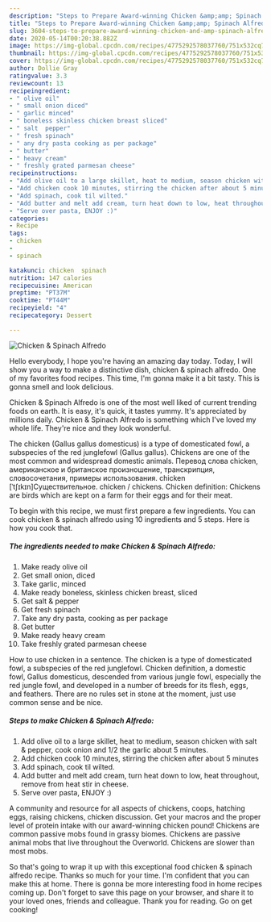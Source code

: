 ```yaml
---
description: "Steps to Prepare Award-winning Chicken &amp;amp; Spinach Alfredo"
title: "Steps to Prepare Award-winning Chicken &amp;amp; Spinach Alfredo"
slug: 3604-steps-to-prepare-award-winning-chicken-and-amp-spinach-alfredo
date: 2020-05-14T00:20:38.882Z
image: https://img-global.cpcdn.com/recipes/4775292578037760/751x532cq70/chicken-spinach-alfredo-recipe-main-photo.jpg
thumbnail: https://img-global.cpcdn.com/recipes/4775292578037760/751x532cq70/chicken-spinach-alfredo-recipe-main-photo.jpg
cover: https://img-global.cpcdn.com/recipes/4775292578037760/751x532cq70/chicken-spinach-alfredo-recipe-main-photo.jpg
author: Dollie Gray
ratingvalue: 3.3
reviewcount: 13
recipeingredient:
- " olive oil"
- " small onion diced"
- " garlic minced"
- " boneless skinless chicken breast sliced"
- " salt  pepper"
- " fresh spinach"
- " any dry pasta cooking as per package"
- " butter"
- " heavy cream"
- " freshly grated parmesan cheese"
recipeinstructions:
- "Add olive oil to a large skillet, heat to medium, season chicken with salt &amp; pepper, cook onion and 1/2 the garlic about 5 minutes."
- "Add chicken cook 10 minutes, stirring the chicken after about 5 minutes"
- "Add spinach, cook til wilted."
- "Add butter and melt add cream, turn heat down to low, heat throughout, remove from heat stir in cheese."
- "Serve over pasta, ENJOY :)"
categories:
- Recipe
tags:
- chicken
- 
- spinach

katakunci: chicken  spinach 
nutrition: 147 calories
recipecuisine: American
preptime: "PT37M"
cooktime: "PT44M"
recipeyield: "4"
recipecategory: Dessert

---
```



![Chicken &amp; Spinach Alfredo](https://img-global.cpcdn.com/recipes/4775292578037760/751x532cq70/chicken-spinach-alfredo-recipe-main-photo.jpg)

Hello everybody, I hope you're having an amazing day today. Today, I will show you a way to make a distinctive dish, chicken &amp; spinach alfredo. One of my favorites food recipes. This time, I'm gonna make it a bit tasty. This is gonna smell and look delicious.

Chicken &amp; Spinach Alfredo is one of the most well liked of current trending foods on earth. It is easy, it's quick, it tastes yummy. It's appreciated by millions daily. Chicken &amp; Spinach Alfredo is something which I've loved my whole life. They're nice and they look wonderful.

The chicken (Gallus gallus domesticus) is a type of domesticated fowl, a subspecies of the red junglefowl (Gallus gallus). Chickens are one of the most common and widespread domestic animals. Перевод слова chicken, американское и британское произношение, транскрипция, словосочетания, примеры использования. chicken [ˈtʃɪkɪn]Существительное. chicken / chickens. Chicken definition: Chickens are birds which are kept on a farm for their eggs and for their meat.


To begin with this recipe, we must first prepare a few ingredients. You can cook chicken &amp; spinach alfredo using 10 ingredients and 5 steps. Here is how you cook that.

<!--inarticleads1-->

##### The ingredients needed to make Chicken &amp; Spinach Alfredo:

1. Make ready  olive oil
1. Get  small onion, diced
1. Take  garlic, minced
1. Make ready  boneless, skinless chicken breast, sliced
1. Get  salt &amp; pepper
1. Get  fresh spinach
1. Take  any dry pasta, cooking as per package
1. Get  butter
1. Make ready  heavy cream
1. Take  freshly grated parmesan cheese


How to use chicken in a sentence. The chicken is a type of domesticated fowl, a subspecies of the red junglefowl. Chicken definition, a domestic fowl, Gallus domesticus, descended from various jungle fowl, especially the red jungle fowl, and developed in a number of breeds for its flesh, eggs, and feathers. There are no rules set in stone at the moment, just use common sense and be nice. 

<!--inarticleads2-->

##### Steps to make Chicken &amp; Spinach Alfredo:

1. Add olive oil to a large skillet, heat to medium, season chicken with salt &amp; pepper, cook onion and 1/2 the garlic about 5 minutes.
1. Add chicken cook 10 minutes, stirring the chicken after about 5 minutes
1. Add spinach, cook til wilted.
1. Add butter and melt add cream, turn heat down to low, heat throughout, remove from heat stir in cheese.
1. Serve over pasta, ENJOY :)


A community and resource for all aspects of chickens, coops, hatching eggs, raising chickens, chicken discussion. Get your macros and the proper level of protein intake with our award-winning chicken pound! Chickens are common passive mobs found in grassy biomes. Chickens are passive animal mobs that live throughout the Overworld. Chickens are slower than most mobs. 

So that's going to wrap it up with this exceptional food chicken &amp; spinach alfredo recipe. Thanks so much for your time. I'm confident that you can make this at home. There is gonna be more interesting food in home recipes coming up. Don't forget to save this page on your browser, and share it to your loved ones, friends and colleague. Thank you for reading. Go on get cooking!
